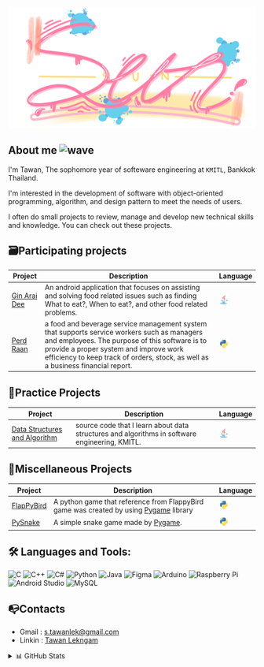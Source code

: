 ![github-banner](https://github.com/TawanLekngam/TawanLekngam/blob/main/Assets/Tawan_NameArt.png?raw=true)

## About me <img src="https://raw.githubusercontent.com/MartinHeinz/MartinHeinz/master/wave.gif" alt="wave" width="30px">

I'm Tawan, The sophomore year of softeware engineering at ``KMITL``, Bankkok Thailand.

I'm interested in the development of software with object-oriented programming, algorithm, and design pattern to meet the needs of users.

I often do small projects to review, manage and develop new technical skills and knowledge. You can check out these projects.

## 🗃Participating projects
|Project|Description|Language|
|---|---|---|
|[Gin Arai Dee](https://github.com/deeckn/GIN-ARAI-DEE)|An android application that focuses on assisting and solving food related issues such as finding What to eat?, When to eat?, and other food related problems.|[<img src="https://raw.githubusercontent.com/devicons/devicon/master/icons/java/java-original.svg" alt="java" width="20" height="20" title="Java"/>](https://dev.java/)|
|[Perd Raan](https://github.com/TawanLekngam/SEP_Project)|a food and beverage service management system that supports service workers such as managers and employees. The purpose of this software is to provide a proper system and improve work efficiency to keep track of orders, stock, as well as a business financial report.|[<img src="https://raw.githubusercontent.com/devicons/devicon/master/icons/python/python-original.svg" alt="python" width="20" height="20" title="Python"/>](https://www.python.org/)|

## 🏫Practice Projects
|Project|Description|Language|
|---|---|---|
|[Data Structures and Algorithm](https://github.com/TawanLekngam/SE_DSA)|source code that I learn about data structures and algorithms in software engineering, KMITL.|[<img src="https://raw.githubusercontent.com/devicons/devicon/master/icons/java/java-original.svg" alt="java" width="20" height="20" title="Java"/>](https://dev.java/)|

## 🎲Miscellaneous Projects
|Project|Description|Language|
|---|---|---|
|[FlapPyBird](https://github.com/TawanLekngam/FlappyBird)|A python game that reference from FlappyBird game was created by using [Pygame](https://www.pygame.org/news) library|[<img src="https://raw.githubusercontent.com/devicons/devicon/master/icons/python/python-original.svg" alt="python" width="20" height="20" title="Python" />](https://www.python.org/)|
|[PySnake](https://github.com/TawanLekngam/PySnake)|A simple snake game made by [Pygame](https://www.pygame.org/news).|[<img src="https://raw.githubusercontent.com/devicons/devicon/master/icons/python/python-original.svg" alt="python" width="20" height="20" title="Python"/>](https://www.python.org/)|


## 🛠️ Languages and Tools:

<p align="left"> 
    <img src="https://img.icons8.com/color/50/000000/c-programming.png" title="C"/>
    <img src="https://img.icons8.com/color/50/000000/c-plus-plus-logo.png" title="C++"/>
    <img src="https://img.icons8.com/color/50/000000/c-sharp-logo.png" title="C#"/>
    <img src="https://img.icons8.com/color/50/000000/python.png" title="Python"/>
    <img src="https://img.icons8.com/color/50/000000/java-coffee-cup-logo.png" title="Java"/>
    <img src="https://img.icons8.com/color/50/000000/figma--v1.png" title="Figma"/>
    <img src="https://img.icons8.com/color/50/000000/arduino.png" title="Arduino"/>
    <img src="https://img.icons8.com/color/50/000000/raspberry-pi.png" title="Raspberry Pi"/>
    <img src="https://img.icons8.com/color/50/000000/android-studio--v2.png" title="Android Studio"/>
    <img src="https://img.icons8.com/color/50/000000/mysql-logo.png" title="MySQL"/>
</p>

## 📭Contacts
+ Gmail : s.tawanlek@gmail.com
+ Linkin : [Tawan Lekngam](https://www.linkedin.com/in/tawan-lekngam-5341ab233/)

<details>
  <summary>📊 GitHub Stats</summary>

  <img align="left" alt="S.GitHub Stats" src="https://github-readme-stats.vercel.app/api?username=tawanlekngam&show_icons=true&theme=dark&hide_border=true" />

</details>
